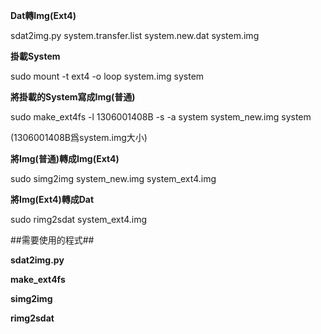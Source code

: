 **Dat轉Img(Ext4)**


sdat2img.py system.transfer.list system.new.dat system.img


**掛載System**


sudo mount -t ext4 -o loop system.img system


**將掛載的System寫成Img(普通)**


sudo make_ext4fs -l 1306001408B -s -a system system_new.img system

(1306001408B爲system.img大小)


**將Img(普通)轉成Img(Ext4)**


sudo simg2img system_new.img system_ext4.img


**將Img(Ext4)轉成Dat**


sudo rimg2sdat system_ext4.img


##需要使用的程式##

**sdat2img.py**

**make_ext4fs**

**simg2img**

**rimg2sdat**
